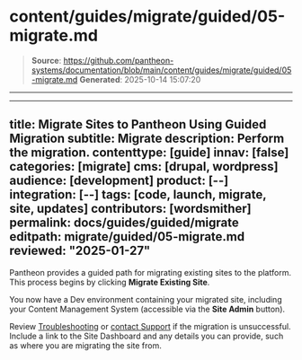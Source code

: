 # content/guides/migrate/guided/05-migrate.md

> **Source**: https://github.com/pantheon-systems/documentation/blob/main/content/guides/migrate/guided/05-migrate.md
> **Generated**: 2025-10-14 15:07:20

---

---
title: Migrate Sites to Pantheon Using Guided Migration
subtitle: Migrate
description: Perform the migration.
contenttype: [guide]
innav: [false]
categories: [migrate]
cms: [drupal, wordpress]
audience: [development]
product: [--]
integration: [--]
tags: [code, launch, migrate, site, updates]
contributors: [wordsmither]
permalink: docs/guides/guided/migrate
editpath: migrate/guided/05-migrate.md
reviewed: "2025-01-27"
---

Pantheon provides a guided path for migrating existing sites to the platform. This process begins by clicking **Migrate Existing Site**.

<Partial file="migrate/migrate-all.md" />

You now have a Dev environment containing your migrated site, including your Content Management System (accessible via the **Site Admin** button).

<Partial file="test-initialize.md" />

<Partial file="live-initialize.md" />


Review [Troubleshooting](/guides/guided/troubleshooting) or [contact Support](/guides/support/contact-support/) if the migration is unsuccessful. Include a link to the Site Dashboard and any details you can provide, such as where you are migrating the site from.

